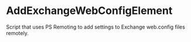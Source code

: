 # AddExchangeWebConfigElement
Script that uses PS Remoting to add settings to Exchange web.config files remotely.
